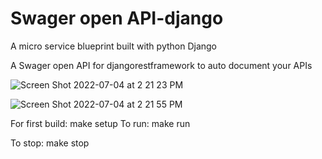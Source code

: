 # Swager open API-django
A micro service blueprint built with python Django

A Swager open API for djangorestframework to auto document your APIs

![Screen Shot 2022-07-04 at 2 21 23 PM](https://user-images.githubusercontent.com/15717941/177135399-ed503896-38f8-4fe0-a41f-1a769fe2d85f.png)

![Screen Shot 2022-07-04 at 2 21 55 PM](https://user-images.githubusercontent.com/15717941/177135458-10933058-acf7-4b25-85cc-8171654363a9.png)

For first build:
   make setup
To run:
  make run 
  
To stop:
  make stop
